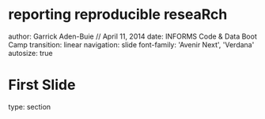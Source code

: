 


reporting reproducible reseaRch
========================================================
author: Garrick Aden-Buie // April 11, 2014
date: INFORMS Code & Data Boot Camp
transition: linear
navigation: slide
font-family: 'Avenir Next', 'Verdana'
autosize: true

First Slide
=========================================================
type: section
